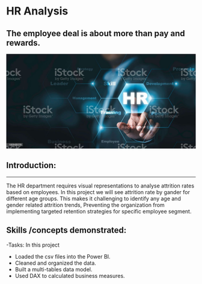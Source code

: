 # HR Analysis

The employee deal is about more than pay and rewards. 
---


![](istockphoto-1325421270-1024x1024.jpg)

## Introduction:
---
The HR department requires visual representations to analyse attrition rates based on employees.
In this project we will see attrition rate by gander for different age groups.
This makes it challenging to identify any age and gender related attrition trends,
Preventing the organization from implementing targeted retention strategies for specific employee segment.



 ## Skills /concepts demonstrated:  
 
 
 -Tasks:
In this project 
-  Loaded the csv files into the Power BI.
-  Cleaned and organized the data.
-  Built a multi-tables data model.
-  Used DAX to calculated business measures.



